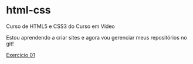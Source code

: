 # html-css
 Curso de HTML5 e CSS3 do Curso em Vídeo

 Estou aprendendo a criar sites e agora vou gerenciar meus 
 repositórios no git!

<a href="https://dasnevesevangelista.github.io/html-css/exercicios/ex001/index.html">Exercicio 01</a>